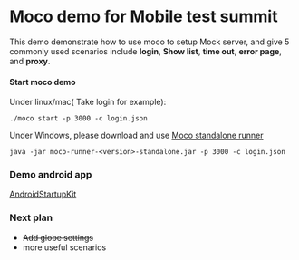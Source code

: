 # Moco demo for Mobile test summit

This demo demonstrate how to use moco to setup Mock server, and give 5 commonly used scenarios include **login**, **Show list**, **time out**, **error page**, and **proxy**.

#### Start moco demo
Under linux/mac( Take login for example):

`./moco start -p 3000 -c login.json`

Under Windows, please download and use [Moco standalone runner](https://repo1.maven.org/maven2/com/github/dreamhead/moco-runner/0.11.0/moco-runner-0.11.0-standalone.jar)

`java -jar moco-runner-<version>-standalone.jar -p 3000 -c login.json`

### Demo android app

[AndroidStartupKit](https://github.com/shane51/AndroidStartupKit)

### Next plan
- ~~Add globe settings~~
- more useful scenarios
